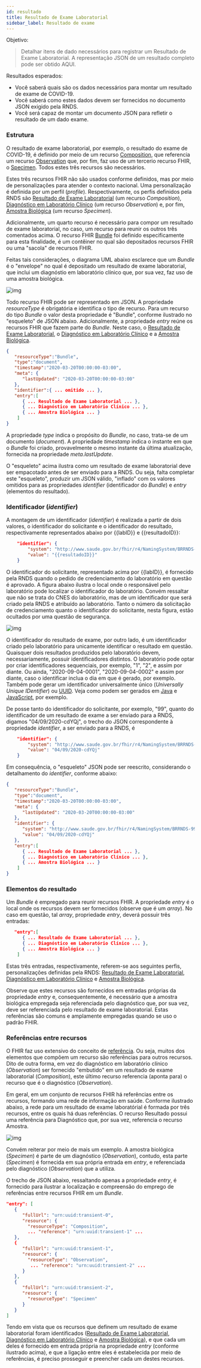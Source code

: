 ```yaml
---
id: resultado
title: Resultado de Exame Laboratorial
sidebar_label: Resultado de exame
---
```


Objetivo:

> Detalhar itens de dado necessários para registrar um Resultado de Exame Laboratorial. A representação JSON de um resultado completo pode ser obtido AQUI.

Resultados esperados:

- Você saberá quais são os dados necessários para montar um resultado de exame de COVID-19.
- Você saberá como estes dados devem ser fornecidos no documento JSON exigido pela RNDS.
- Você será capaz de montar um documento JSON para refletir o resultado de um dado exame.

### Estrutura

O resultado de exame laboratorial, por exemplo, o resultado do exame de COVID-19, é definido por meio de um recurso [Composition](https://www.hl7.org/fhir/composition.html), que referencia um recurso [Observation](https://www.hl7.org/fhir/observation.html) que, por fim, faz uso de um tercerio recurso FHIR, o [Specimen](https://www.hl7.org/fhir/specimen.html). Todos estes três recursos são necessários.

Estes três recursos FHIR não são usados conforme definidos, mas por meio de personalizações
para atender o contexto nacional. Uma personalização é definida por um perfil (_profile_).
Respectivamente, os perfis definidos pela RNDS são [Resultado
de Exame Laboratorial](https://simplifier.net/redenacionaldedadosemsade/brresultadoexamelaboratorial) (um recurso _Composition_), [Diagnóstico em Laboratório Clínico](https://simplifier.net/RedeNacionaldeDadosemSade/BRDiagnosticoLaboratorioClinico) (um recurso _Observation_) e, por fim, [Amostra Biológica](https://simplifier.net/RedeNacionaldeDadosemSade/BRAmostraBiologica) (um recurso _Specimen_).

Adicionalmente, um quarto recurso é necessário para compor um resultado de exame laboratorial, no caso, um recurso para reunir os outros três comentados acima. O recurso FHIR [Bundle](https://www.hl7.org/fhir/bundle.html) foi definido especificamente para esta finalidade, é um contêiner no qual
são depositados recursos FHIR ou uma "sacola" de recursos FHIR.

Feitas tais considerações,
o diagrama UML abaixo esclarece que um _Bundle_ é o "envelope" no qual é depositado um resultado de exame laboratorial, que inclui um diagnóstio em laboratório clínico que, por sua vez, faz uso de uma amostra biológica.

![img](../static/img/resultado-exame.png)

Todo recurso FHIR pode ser representado em JSON. A propriedade _resourceType_
é obrigatória e identifica o tipo de recurso. Para um recurso
do tipo _Bundle_ o valor desta propriedade é "Bundle", conforme ilustrado
no "esqueleto" de JSON abaixo. Adicionalmente, a propriedade
_entry_ reúne os recursos FHIR que fazem parte do _Bundle_. Neste caso,
o [Resultado de Exame Laboratorial](https://simplifier.net/redenacionaldedadosemsade/brresultadoexamelaboratorial), o [Diagnóstico em Laboratório Clínico](https://simplifier.net/RedeNacionaldeDadosemSade/BRDiagnosticoLaboratorioClinico) e
a [Amostra Biológica](https://simplifier.net/RedeNacionaldeDadosemSade/BRAmostraBiologica).

```json
{
   "resourceType":"Bundle",
   "type":"document",
   "timestamp":"2020-03-20T00:00:00-03:00",
   "meta": {
      "lastUpdated": "2020-03-20T00:00:00-03:00"
   },
   "identifier":{ ... omitido ... },
   "entry":[
      { ... Resultado de Exame Laboratorial ... },
      { ... Diagnóstico em Laboratório Clínico ... },
      { ... Amostra Biológica ... }
    ]
}
```

A propriedade _type_ indica o propósito do _Bundle_, no caso, trata-se de um documento (_document_). A propriedade _timestamp_ indica o instante em que o _Bundle_ foi criado,
provavelmente o mesmo instante da última atualização, fornecida na propriedade _meta.lastUpdate_.

O "esqueleto" acima ilustra como um resultado de exame laboratorial deve ser empacotado
antes de ser enviado para a RNDS. Ou seja, falta completar este "esqueleto", produzir
um JSON válido, "inflado" com os valores omitidos para as propriedades
_identifier_ (identificador do _Bundle_) e _entry_ (elementos do resultado).

### Identificador (_identifier_)

A montagem de um identificador (_identifier_) é realizada a partir de dois valores, o identificador do solicitante e o identificador do resultado, respectivamente representados abaixo por {{labID}} e {{resultadoID}}:

```json
    "identifier": {
        "system": "http://www.saude.gov.br/fhir/r4/NamingSystem/BRRNDS-{{labID}}",
        "value": "{{resultadoID}}"
    }
```

O identificador do solicitante, representado acima por {{labID}}, é fornecido pela RNDS quando
o pedido de credenciamento do laboratório em questão é aprovado. A figura abaixo ilustra o local onde o responsável pelo laboratório pode localizar o identificador do laboratório. Convém ressaltar que não se trata do CNES do laboratório, mas de um identificador que será criado pela RNDS e atribuído ao laboratório. Tanto o número da solicitação de credenciamento quanto o identificador do solicitante, nesta figura, estão ocultados por uma questão de segurança.

![img](https://user-images.githubusercontent.com/1735792/90821002-9eb30f80-e308-11ea-8636-58645a1fa3c2.png)

O identificador do resultado de exame, por outro lado, é um identificador criado pelo laboratório para unicamente identificar o resultado em questão. Quaisquer dois resultados
produzidos pelo laboratório devem, necessariamente, possuir identificadores distintos.
O laboratório pode optar por criar identificadores sequenciais, por exemplo, "1", "2", e assim por diante. Ou ainda, "2020-09-04-0001", "2020-09-04-0002" e assim por diante, caso o
identificar inclua o dia em que é gerado, por exemplo. Também pode gerar um identificador universalmente único (_Universally Unique IDentifier_) ou [UUID](https://en.wikipedia.org/wiki/Universally_unique_identifier). Veja como podem ser gerados em [Java](https://www.baeldung.com/java-uuid) e [JavaScript](https://www.npmjs.com/package/uuid), por exemplo.

De posse tanto do identificador do solicitante, por exemplo, "99", quanto do identificador de um resultado de exame a ser enviado para a RNDS, digamos "04/09/2020-cdYQj", o trecho do JSON correspondente à propriedade _identifier_, a ser enviado para a RNDS, é

```json
    "identifier": {
        "system": "http://www.saude.gov.br/fhir/r4/NamingSystem/BRRNDS-99",
        "value": "04/09/2020-cdYQj"
    }
```

Em consequência, o "esqueleto" JSON pode ser reescrito, considerando o detalhamento do _identifier_, conforme abaixo:

```json
{
   "resourceType":"Bundle",
   "type":"document",
   "timestamp":"2020-03-20T00:00:00-03:00",
   "meta": {
      "lastUpdated": "2020-03-20T00:00:00-03:00"
   },
   "identifier": {
      "system": "http://www.saude.gov.br/fhir/r4/NamingSystem/BRRNDS-99",
      "value": "04/09/2020-cdYQj"
   },
   "entry":[
      { ... Resultado de Exame Laboratorial ... },
      { ... Diagnóstico em Laboratório Clínico ... },
      { ... Amostra Biológica ... }
    ]
}
```

### Elementos do resultado

Um _Bundle_ é empregado para reunir recursos FHIR. A propriedade _entry_ é o local onde os recursos devem ser fornecidos (observe que é um _array_). No caso em questão, tal _array_, propriedade _entry_, deverá possuir três entradas:

```json
   "entry":[
      { ... Resultado de Exame Laboratorial ... },
      { ... Diagnóstico em Laboratório Clínico ... },
      { ... Amostra Biológica ... }
    ]
```

Estas três entradas, respectivamente, referem-se aos seguintes perfis, personalizações definidas pela RNDS: [Resultado de Exame Laboratorial](https://simplifier.net/redenacionaldedadosemsade/brresultadoexamelaboratorial), [Diagnóstico em Laboratório Clínico](https://simplifier.net/RedeNacionaldeDadosemSade/BRDiagnosticoLaboratorioClinico) e
[Amostra Biológica](https://simplifier.net/RedeNacionaldeDadosemSade/BRAmostraBiologica).

Observe que estes recursos são fornecidos em entradas próprias da propriedade _entry_ e, consequentemente, é necessário que a amostra biológica empregada seja referenciada pelo diagnóstico que, por sua vez, deve ser referenciada pelo resultado de exame laboratorial. Estas referências são comuns e amplamente empregadas quando se uso o padrão FHIR.

### Referências entre recursos

O FHIR faz uso extensivo do conceito de [referência](https://www.hl7.org/fhir/references.html). Ou seja, muitos dos elementos que compõem um recurso são referências para outros recursos. Dito de outra forma,
em vez do diagnóstico em laboratório clínico (_Observation_) ser fornecido "embutido" em um resultado de exame laboratorial (_Composition_), este último recurso referencia (aponta para) o recurso que é o diagnóstico (_Observation_).

Em geral, em um conjunto de recursos FHIR há referências entre os recursos, formando uma rede de informação em saúde. Conforme ilustrado abaixo, a rede para um resultado de exame laboratórial é formada por três recursos, entre os quais há duas referências. O recurso Resultado possui uma referência para Diagnóstico que, por sua vez, referencia o recurso Amostra.

![img](../static/img/referencias.png)

Convém reiterar por meio de mais um exemplo. A amostra biológica (_Specimen_) é parte de um diagnóstico (_Observation_), contudo, esta parte (_Specimen_) é fornecida em sua própria entrada em _entry_, e referenciada pelo diagnóstico (_Observation_) que a utiliza.

O trecho de JSON abaixo, ressaltando apenas a propriedade _entry_, é fornecido para ilustrar a localização e compreensão do emprego de referências entre recursos FHIR em um _Bundle_.

```json
"entry": [
   {
      "fullUrl": "urn:uuid:transient-0",
      "resource": {
        "resourceType": "Composition",
        ... "reference": "urn:uuid:transient-1" ...
   },
   {
      "fullUrl": "urn:uuid:transient-1",
      "resource": {
        "resourceType": "Observation",
         ... "reference": "urn:uuid:transient-2" ...
      }
   },
   {
      "fullUrl": "urn:uuid:transient-2",
      "resource": {
        "resourceType": "Specimen"
      }
   }
]
```

Tendo em vista que os recursos que definem um resultado de exame laboratorial foram identificados ([Resultado de Exame Laboratorial](https://simplifier.net/redenacionaldedadosemsade/brresultadoexamelaboratorial), [Diagnóstico em Laboratório Clínico](https://simplifier.net/RedeNacionaldeDadosemSade/BRDiagnosticoLaboratorioClinico) e
[Amostra Biológica](https://simplifier.net/RedeNacionaldeDadosemSade/BRAmostraBiologica)), e que cada um deles é fornecido em entrada própria na propriedade _entry_ (conforme ilustrado acima), e que a ligação entre eles é estabelecida por meio de referências, é preciso prosseguir e preencher cada um destes recursos.
